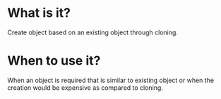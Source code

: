 # What is it?
Create object based on an existing object through cloning.

# When to use it?
When an object is required that is similar to existing object or when the creation would be expensive as compared to cloning.